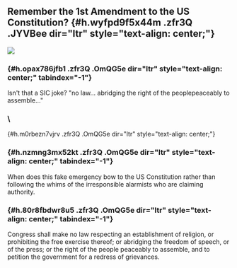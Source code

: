 
Remember the 1st Amendment to the US Constitution? {#h.wyfpd9f5x44m .zfr3Q .JYVBee dir="ltr" style="text-align: center;"}
--------------------------------------------------

[![](https://lh5.googleusercontent.com/S1FzdnZ6IDAPCZC0HSE9_go9EnU6tlQyFspTZNB9ff4jzIcf1LsFCM4JkF8AC5_3SBP7MoNkM_5fPFqn7WXsw7fTBu5ohXZO_elJvAqgzfzg19HbVTo=w1280)](https://www.google.com/url?q=https%3A%2F%2Fredcap.med.usc.edu%2Fsurveys%2F%3Fs%3DJ7KEL4YTKT&sa=D&sntz=1&usg=AFQjCNGgmJPVlIxKzdq9Pd16K5HC0kstRQ)

###  {#h.opax786jfb1 .zfr3Q .OmQG5e dir="ltr" style="text-align: center;" tabindex="-1"}

[](#h.opax786jfb1)

Isn't that a SIC joke? "no law... abridging the right of the
peoplepeaceably to assemble..."

### \
 {#h.m0rbezn7vjrv .zfr3Q .OmQG5e dir="ltr" style="text-align: center;"}

###  {#h.nzmng3mx52kt .zfr3Q .OmQG5e dir="ltr" style="text-align: center;" tabindex="-1"}

[](#h.nzmng3mx52kt)

When does this fake emergency bow to the US Constitution rather than
following the whims of the irresponsible alarmists who are claiming
authority.

###  {#h.80r8fbdwr8u5 .zfr3Q .OmQG5e dir="ltr" style="text-align: center;" tabindex="-1"}

[](#h.80r8fbdwr8u5)

Congress shall make no law respecting an establishment of religion, or
prohibiting the free exercise thereof; or abridging the freedom of
speech, or of the press; or the right of the people peaceably to
assemble, and to petition the government for a redress of grievances.
